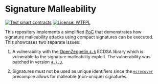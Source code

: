 # Signature Malleability

[![Test smart contracts](https://github.com/pcaversaccio/malleable-signatures/actions/workflows/test.yml/badge.svg)](https://github.com/pcaversaccio/malleable-signatures/actions/workflows/test.yml)
[![License: WTFPL](https://img.shields.io/badge/License-WTFPL-blue.svg)](http://www.wtfpl.net/about)

This repository implements a simplified [PoC](./test/SignatureMalleability.t.sol) that demonstrates how signature malleability attacks using compact signatures can be executed. This showcases two separate issues:

1.  A vulnerability with the [OpenZeppelin `4.6`](https://github.com/OpenZeppelin/openzeppelin-contracts/tree/release-v4.6) ECDSA library which is vulnerable to the signature malleability exploit. The vulnerability was patched in version [`4.7.3`](https://github.com/OpenZeppelin/openzeppelin-contracts/releases/tag/v4.7.3).

2.  Signatures must not be used as unique identifiers since the [`ecrecover`](https://www.evm.codes/precompiled#0x01?fork=shanghai) precompile allows for malleable (non-unique) signatures.
